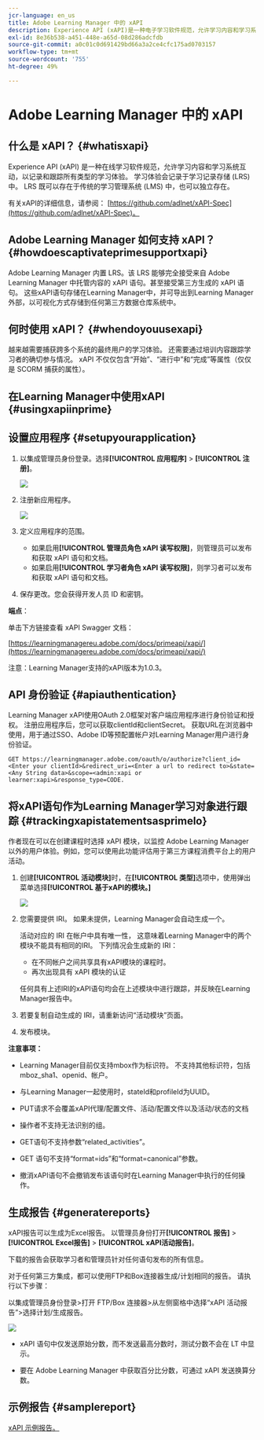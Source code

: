```yaml
---
jcr-language: en_us
title: Adobe Learning Manager 中的 xAPI
description: Experience API (xAPI)是一种电子学习软件规范，允许学习内容和学习系统互动，以记录和跟踪所有类型的学习体验。
exl-id: 8e36b538-a451-448e-a65d-08d286adcfdb
source-git-commit: a0c01c0d691429bd66a3a2ce4cfc175ad0703157
workflow-type: tm+mt
source-wordcount: '755'
ht-degree: 49%

---
```


# Adobe Learning Manager 中的 xAPI

## 什么是 xAPI？ {#whatisxapi}

Experience API (xAPI) 是一种在线学习软件规范，允许学习内容和学习系统互动，以记录和跟踪所有类型的学习体验。 学习体验会记录于学习记录存储 (LRS) 中。 LRS 既可以存在于传统的学习管理系统 (LMS) 中，也可以独立存在。

有关xAPI的详细信息，请参阅： [https://github.com/adlnet/xAPI-Spec](https://github.com/adlnet/xAPI-Spec)。

## Adobe Learning Manager 如何支持 xAPI？ {#howdoescaptivateprimesupportxapi}

Adobe Learning Manager 内置 LRS。该 LRS 能够完全接受来自 Adobe Learning Manager 中托管内容的 xAPI 语句。甚至接受第三方生成的 xAPI 语句。 这些xAPI语句存储在Learning Manager中，并可导出到Learning Manager外部，以可视化方式存储到任何第三方数据仓库系统中。

## 何时使用 xAPI？ {#whendoyouusexapi}

越来越需要捕获跨多个系统的最终用户的学习体验。  还需要通过培训内容跟踪学习者的确切参与情况。 xAPI 不仅仅包含“开始”、“进行中”和“完成”等属性（仅仅是 SCORM 捕获的属性）。

## 在Learning Manager中使用xAPI {#usingxapiinprime}

## 设置应用程序 {#setupyourapplication}

1. 以集成管理员身份登录。选择&#x200B;**[!UICONTROL 应用程序]** > **[!UICONTROL 注册]**。

   ![](assets/appregistration.png)

1. 注册新应用程序。

   ![](assets/appregistration.png)

1. 定义应用程序的范围。

   * 如果启用&#x200B;**[!UICONTROL 管理员角色 xAPI 读写权限]**，则管理员可以发布和获取 xAPI 语句和文档。
   * 如果启用&#x200B;**[!UICONTROL 学习者角色 xAPI 读写权限]**，则学习者可以发布和获取 xAPI 语句和文档。

1. 保存更改。您会获得开发人员 ID 和密钥。

**端点**：

单击下方链接查看 xAPI Swagger 文档：

[https://learningmanagereu.adobe.com/docs/primeapi/xapi/](https://learningmanagereu.adobe.com/docs/primeapi/xapi/)

注意：Learning Manager支持的xAPI版本为1.0.3。

## API 身份验证 {#apiauthentication}

Learning Manager xAPI使用OAuth 2.0框架对客户端应用程序进行身份验证和授权。 注册应用程序后，您可以获取clientId和clientSecret。 获取URL在浏览器中使用，用于通过SSO、Adobe ID等预配置帐户对Learning Manager用户进行身份验证。

```
GET https://learningmanager.adobe.com/oauth/o/authorize?client_id=<Enter your clientId>&redirect_uri=<Enter a url to redirect to>&state=<Any String data>&scope=<admin:xapi or learner:xapi>&response_type=CODE.
```

## 将xAPI语句作为Learning Manager学习对象进行跟踪 {#trackingxapistatementsasprimelo}

作者现在可以在创建课程时选择 xAPI 模块，以监控 Adobe Learning Manager 以外的用户体验。例如，您可以使用此功能评估用于第三方课程消费平台上的用户活动。

1. 创建&#x200B;**[!UICONTROL 活动模块]**&#x200B;时，在&#x200B;**[!UICONTROL 类型]**&#x200B;选项中，使用弹出菜单选择&#x200B;**[!UICONTROL 基于xAPI的模块。]**

   ![](assets/xapimodulecreation.png)

1. 您需要提供 IRI。 如果未提供，Learning Manager会自动生成一个。

   活动对应的 IRI 在帐户中具有唯一性， 这意味着Learning Manager中的两个模块不能具有相同的IRI。 下列情况会生成新的 IRI：

   * 在不同帐户之间共享具有xAPI模块的课程时。
   * 再次出现具有 xAPI 模块的认证



   任何具有上述IRI的xAPI语句均会在上述模块中进行跟踪，并反映在Learning Manager报告中。

1. 若要复制自动生成的 IRI，请重新访问“活动模块”页面。
1. 发布模块。

**注意事项：**

* Learning Manager目前仅支持mbox作为标识符。 不支持其他标识符，包括mboz_sha1、openid、帐户。

* 与Learning Manager一起使用时，stateId和profileId为UUID。
* PUT请求不会覆盖xAPI代理/配置文件、活动/配置文件以及活动/状态的文档
* 操作者不支持无法识别的组。
* GET语句不支持参数“related_activities”。
* GET 语句不支持“format=ids”和“format=canonical”参数。
* 撤消xAPI语句不会撤销发布该语句时在Learning Manager中执行的任何操作。

## 生成报告 {#generatereports}

xAPI报告可以生成为Excel报告。 以管理员身份打开&#x200B;**[!UICONTROL 报告]** > **[!UICONTROL Excel报告]** > **[!UICONTROL xAPI活动报告]**。

下载的报告会获取学习者和管理员针对任何语句发布的所有信息。

对于任何第三方集成，都可以使用FTP和Box连接器生成/计划相同的报告。 请执行以下步骤：

以集成管理员身份登录>打开 FTP/Box 连接器>从左侧窗格中选择“xAPI 活动报告”>选择计划/生成报告。

![](assets/xapischedule.png)

* xAPI 语句中仅发送原始分数，而不发送最高分数时，测试分数不会在 LT 中显示。

* 要在 Adobe Learning Manager 中获取百分比分数，可通过 xAPI 发送换算分数。

## 示例报告 {#samplereport}

[xAPI 示例报告。](assets/xapireport8842560559890766717csv.zip)
